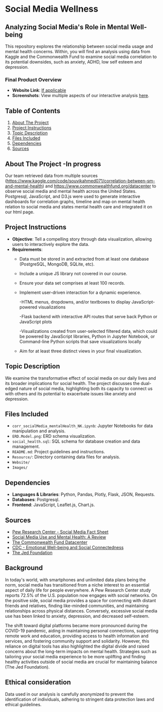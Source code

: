 
# Social Media Wellness
## Analyzing Social Media's Role in Mental Well-being

This repository explores the relationship between social media usage and mental health concerns. Within, you will find an analysis using data from Kaggle and the Commonwealth Fund to examine social media correlation to its potential downsides, such as anxiety, ADHD, low self esteem and depression.

### Final Product Overview
- **Website Link**: [If applicable](#)
- **Screenshots**: View multiple aspects of our interactive analysis [here](#).

## Table of Contents
1. [About The Project](#about-the-project)
2. [Project Instructions](#project-instructions)
3. [Topic Description](#topic-description)
4. [Files Included](#files-included)
5. [Dependencies](#dependencies)
6. [Sources](#sources)
 
## About The Project -In progress
Our team retrieved data from multiple sources (https://www.kaggle.com/code/souvikahmed071/correlation-between-sm-and-mental-health) and https://www.commonwealthfund.org/datacenter  to observe social media and mental health across the United States. Postgresql, JavaScript, and D3.js were used to generate interactive dashboards for correlation graphs, timeline and map on mental health relation to social media and states mental health care and integrated it on our html page.


## Project Instructions
- **Objective**: Tell a compelling story through data visualization, allowing users to interactively explore the data.
- **Requirements**: 
  - Data must be stored in and extracted from at least one database (PostgreSQL, MongoDB, SQLite, etc).
  - Include a unique JS library not covered in our course.
  - Ensure your data set comprises at least 100 records.
  - Implement user-driven interaction for a dynamic experience.
  
     -HTML menus, dropdowns, and/or textboxes to display JavaScript-powered visualizations
    
     -Flask backend with interactive API routes that serve back Python or JavaScript plots
    
     -Visualizations created from user-selected filtered data, which could be powered by JavaScript libraries,
       Python in Jupyter Notebook, or Command-line Python scripts that save visualizations locally
  - Aim for at least three distinct views in your final visualization.

## Topic Description
We examine the transformative effect of social media on our daily lives and its broader implications for social health. The project discusses the dual-edged nature of social media, highlighting both its capacity to connect us with others and its potential to exacerbate issues like anxiety and depression.

## Files Included
- `corr_socialMedia_mentalHealth_NK.ipynb`: Jupyter Notebooks for data manipulation and analysis.
- `ERD.Model.png`: ERD schema visualization.
- `social_health.sql`: SQL schema for database creation and data management.
- `README.md`: Project guidelines and instructions.
- `Resource/`: Directory containing data files for analysis.
- `Website/`
- `Images/`

## Dependencies
- **Languages & Libraries**: Python, Pandas, Plotly, Flask, JSON, Requests.
- **Databases**: Postgresql.
- **Frontend**: JavaScript, Leaflet.js, Chart.js.

## Sources
- [Pew Research Center - Social Media Fact Sheet](https://www.pewresearch.org/internet/fact-sheet/social-media/)
- [Social Media Use and Mental Health: A Review](https://www.ncbi.nlm.nih.gov/pmc/articles/PMC9768555/)
- [The Commonwealth Fund Datacenter](https://www.commonwealthfund.org/datacenter/)
- [CDC - Emotional Well-being and Social Connectedness](https://www.cdc.gov/emotional-wellbeing/social-connectedness/loneliness.htm)
- [The Jed Foundation](https://jedfoundation.org/) 

## Background
In today's world, with smartphones and unlimited data plans being the norm, social media has transitioned from a niche interest to an essential aspect of daily life for people everywhere. A Pew Research Center study reports 72.5% of the U.S. population now engages with social networks. On the positive side, social media provides a space for connecting with distant friends and relatives, finding like-minded communities, and maintaining relationships across physical distances. Conversely, excessive social media use has been linked to anxiety, depression, and decreased self-esteem.

The shift toward digital platforms became more pronounced during the COVID-19 pandemic, aiding in maintaining personal connections, supporting remote work and education, providing access to health information and services, and fostering community support and solidarity. However, this reliance on digital tools has also highlighted the digital divide and raised concerns about the long-term impacts on mental health. Strategies such as tailoring your social media experience to be more uplifting and finding healthy activities outside of social media are crucial for maintaining balance​ (The Jed Foundation)​.

## Ethical consideration
Data used in our analysis is carefully anonymized to prevent the identification of individuals, adhering to stringent data protection laws and ethical guidelines.
